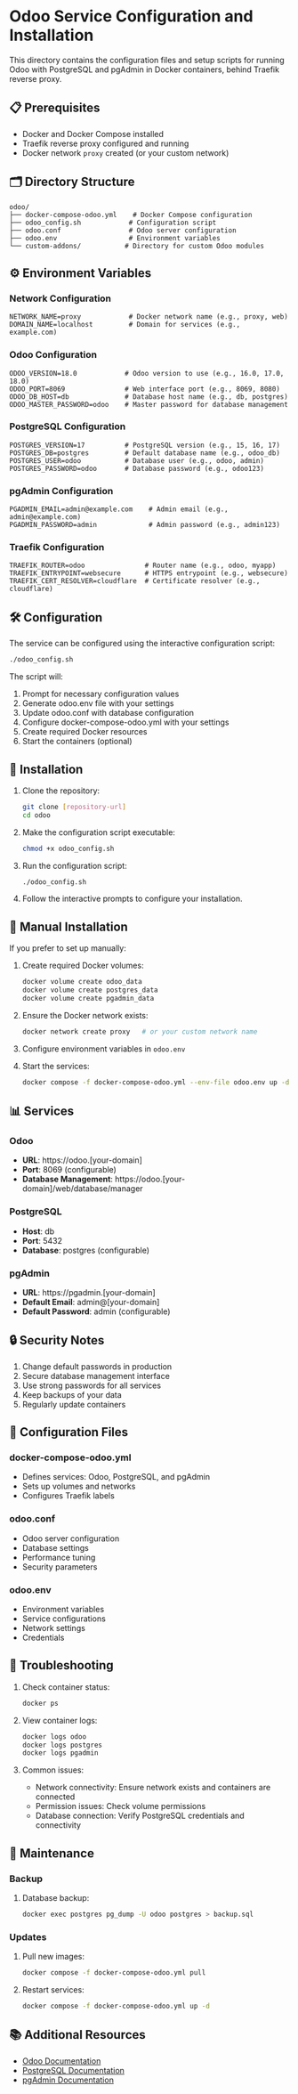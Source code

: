 # Odoo Service Configuration and Installation

This directory contains the configuration files and setup scripts for running Odoo with PostgreSQL and pgAdmin in Docker containers, behind Traefik reverse proxy.

## 📋 Prerequisites

- Docker and Docker Compose installed
- Traefik reverse proxy configured and running
- Docker network `proxy` created (or your custom network)

## 🗂 Directory Structure

```
odoo/
├── docker-compose-odoo.yml    # Docker Compose configuration
├── odoo_config.sh            # Configuration script
├── odoo.conf                 # Odoo server configuration
├── odoo.env                  # Environment variables
└── custom-addons/           # Directory for custom Odoo modules
```

## ⚙️ Environment Variables

### Network Configuration
```properties
NETWORK_NAME=proxy            # Docker network name (e.g., proxy, web)
DOMAIN_NAME=localhost         # Domain for services (e.g., example.com)
```

### Odoo Configuration
```properties
ODOO_VERSION=18.0            # Odoo version to use (e.g., 16.0, 17.0, 18.0)
ODOO_PORT=8069               # Web interface port (e.g., 8069, 8080)
ODOO_DB_HOST=db              # Database host name (e.g., db, postgres)
ODOO_MASTER_PASSWORD=odoo    # Master password for database management
```

### PostgreSQL Configuration
```properties
POSTGRES_VERSION=17          # PostgreSQL version (e.g., 15, 16, 17)
POSTGRES_DB=postgres         # Default database name (e.g., odoo_db)
POSTGRES_USER=odoo           # Database user (e.g., odoo, admin)
POSTGRES_PASSWORD=odoo       # Database password (e.g., odoo123)
```

### pgAdmin Configuration
```properties
PGADMIN_EMAIL=admin@example.com    # Admin email (e.g., admin@example.com)
PGADMIN_PASSWORD=admin             # Admin password (e.g., admin123)
```

### Traefik Configuration
```properties
TRAEFIK_ROUTER=odoo               # Router name (e.g., odoo, myapp)
TRAEFIK_ENTRYPOINT=websecure      # HTTPS entrypoint (e.g., websecure)
TRAEFIK_CERT_RESOLVER=cloudflare  # Certificate resolver (e.g., cloudflare)
```

## 🛠 Configuration

The service can be configured using the interactive configuration script:

```bash
./odoo_config.sh
```

The script will:
1. Prompt for necessary configuration values
2. Generate odoo.env file with your settings
3. Update odoo.conf with database configuration
4. Configure docker-compose-odoo.yml with your settings
5. Create required Docker resources
6. Start the containers (optional)

## 🚀 Installation

1. Clone the repository:
   ```bash
   git clone [repository-url]
   cd odoo
   ```

2. Make the configuration script executable:
   ```bash
   chmod +x odoo_config.sh
   ```

3. Run the configuration script:
   ```bash
   ./odoo_config.sh
   ```

4. Follow the interactive prompts to configure your installation.

## 🔧 Manual Installation

If you prefer to set up manually:

1. Create required Docker volumes:
   ```bash
   docker volume create odoo_data
   docker volume create postgres_data
   docker volume create pgadmin_data
   ```

2. Ensure the Docker network exists:
   ```bash
   docker network create proxy   # or your custom network name
   ```

3. Configure environment variables in `odoo.env`

4. Start the services:
   ```bash
   docker compose -f docker-compose-odoo.yml --env-file odoo.env up -d
   ```

## 📊 Services

### Odoo
- **URL**: https://odoo.[your-domain]
- **Port**: 8069 (configurable)
- **Database Management**: https://odoo.[your-domain]/web/database/manager

### PostgreSQL
- **Host**: db
- **Port**: 5432
- **Database**: postgres (configurable)

### pgAdmin
- **URL**: https://pgadmin.[your-domain]
- **Default Email**: admin@[your-domain]
- **Default Password**: admin (configurable)

## 🔒 Security Notes

1. Change default passwords in production
2. Secure database management interface
3. Use strong passwords for all services
4. Keep backups of your data
5. Regularly update containers

## 📝 Configuration Files

### docker-compose-odoo.yml
- Defines services: Odoo, PostgreSQL, and pgAdmin
- Sets up volumes and networks
- Configures Traefik labels

### odoo.conf
- Odoo server configuration
- Database settings
- Performance tuning
- Security parameters

### odoo.env
- Environment variables
- Service configurations
- Network settings
- Credentials

## 🛟 Troubleshooting

1. Check container status:
   ```bash
   docker ps
   ```

2. View container logs:
   ```bash
   docker logs odoo
   docker logs postgres
   docker logs pgadmin
   ```

3. Common issues:
   - Network connectivity: Ensure network exists and containers are connected
   - Permission issues: Check volume permissions
   - Database connection: Verify PostgreSQL credentials and connectivity

## 🔄 Maintenance

### Backup

1. Database backup:
   ```bash
   docker exec postgres pg_dump -U odoo postgres > backup.sql
   ```

### Updates

1. Pull new images:
   ```bash
   docker compose -f docker-compose-odoo.yml pull
   ```

2. Restart services:
   ```bash
   docker compose -f docker-compose-odoo.yml up -d
   ```

## 📚 Additional Resources

- [Odoo Documentation](https://www.odoo.com/documentation/16.0/)
- [PostgreSQL Documentation](https://www.postgresql.org/docs/)
- [pgAdmin Documentation](https://www.pgadmin.org/docs/)
